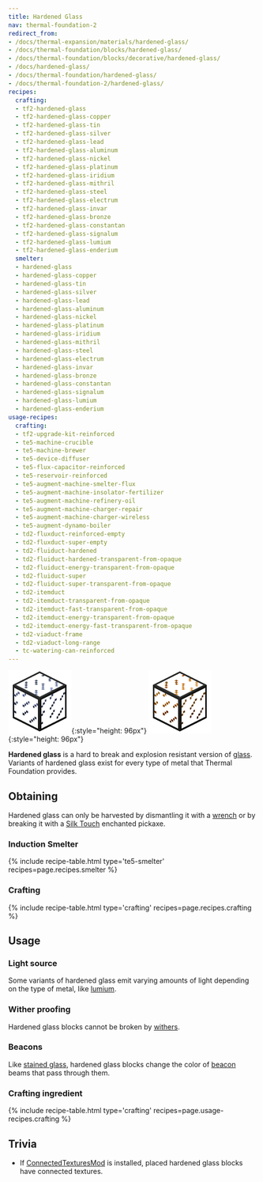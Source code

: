 ```yaml
---
title: Hardened Glass
nav: thermal-foundation-2
redirect_from:
- /docs/thermal-expansion/materials/hardened-glass/
- /docs/thermal-foundation/blocks/hardened-glass/
- /docs/thermal-foundation/blocks/decorative/hardened-glass/
- /docs/hardened-glass/
- /docs/thermal-foundation/hardened-glass/
- /docs/thermal-foundation-2/hardened-glass/
recipes:
  crafting:
  - tf2-hardened-glass
  - tf2-hardened-glass-copper
  - tf2-hardened-glass-tin
  - tf2-hardened-glass-silver
  - tf2-hardened-glass-lead
  - tf2-hardened-glass-aluminum
  - tf2-hardened-glass-nickel
  - tf2-hardened-glass-platinum
  - tf2-hardened-glass-iridium
  - tf2-hardened-glass-mithril
  - tf2-hardened-glass-steel
  - tf2-hardened-glass-electrum
  - tf2-hardened-glass-invar
  - tf2-hardened-glass-bronze
  - tf2-hardened-glass-constantan
  - tf2-hardened-glass-signalum
  - tf2-hardened-glass-lumium
  - tf2-hardened-glass-enderium
  smelter:
  - hardened-glass
  - hardened-glass-copper
  - hardened-glass-tin
  - hardened-glass-silver
  - hardened-glass-lead
  - hardened-glass-aluminum
  - hardened-glass-nickel
  - hardened-glass-platinum
  - hardened-glass-iridium
  - hardened-glass-mithril
  - hardened-glass-steel
  - hardened-glass-electrum
  - hardened-glass-invar
  - hardened-glass-bronze
  - hardened-glass-constantan
  - hardened-glass-signalum
  - hardened-glass-lumium
  - hardened-glass-enderium
usage-recipes:
  crafting:
  - tf2-upgrade-kit-reinforced
  - te5-machine-crucible
  - te5-machine-brewer
  - te5-device-diffuser
  - te5-flux-capacitor-reinforced
  - te5-reservoir-reinforced
  - te5-augment-machine-smelter-flux
  - te5-augment-machine-insolator-fertilizer
  - te5-augment-machine-refinery-oil
  - te5-augment-machine-charger-repair
  - te5-augment-machine-charger-wireless
  - te5-augment-dynamo-boiler
  - td2-fluxduct-reinforced-empty
  - td2-fluxduct-super-empty
  - td2-fluiduct-hardened
  - td2-fluiduct-hardened-transparent-from-opaque
  - td2-fluiduct-energy-transparent-from-opaque
  - td2-fluiduct-super
  - td2-fluiduct-super-transparent-from-opaque
  - td2-itemduct
  - td2-itemduct-transparent-from-opaque
  - td2-itemduct-fast-transparent-from-opaque
  - td2-itemduct-energy-transparent-from-opaque
  - td2-itemduct-energy-fast-transparent-from-opaque
  - td2-viaduct-frame
  - td2-viaduct-long-range
  - tc-watering-can-reinforced
---
```


![Hardened glass](/assets/images/thermal-foundation-2/hardened-glass.png){:style="height: 96px"}
![Hardened glass variants](/assets/images/thermal-foundation-2/hardened-glass-variants.gif){:style="height: 96px"}


**Hardened glass** is a hard to break and explosion resistant version of
[glass](https://minecraft.gamepedia.com/Glass). Variants of hardened glass exist
for every type of metal that Thermal Foundation provides.


Obtaining
---------

Hardened glass can only be harvested by dismantling it with a
[wrench](/docs/1.12/wrenches/) or by breaking it with a [Silk
Touch](https://minecraft.gamepedia.com/Silk_Touch) enchanted pickaxe.

### Induction Smelter
{% include recipe-table.html type='te5-smelter' recipes=page.recipes.smelter %}

### Crafting
{% include recipe-table.html type='crafting' recipes=page.recipes.crafting %}


Usage
-----

### Light source
Some variants of hardened glass emit varying amounts of light depending on the
type of metal, like [lumium](/docs/1.12/thermal-foundation-2/lumium-ingot/).

### Wither proofing
Hardened glass blocks cannot be broken by
[withers](https://minecraft.gamepedia.com/Wither).

### Beacons
Like [stained glass](https://minecraft.gamepedia.com/Stained_Glass), hardened
glass blocks change the color of
[beacon](https://minecraft.gamepedia.com/Beacon) beams that pass through them.

### Crafting ingredient
{% include recipe-table.html type='crafting' recipes=page.usage-recipes.crafting %}


Trivia
------

* If [ConnectedTexturesMod](https://minecraft.curseforge.com/projects/ctm) is
  installed, placed hardened glass blocks have connected textures.
